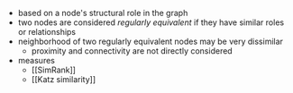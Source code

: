 - based on a node's structural role in the graph
- two nodes are considered _regularly equivalent_ if they have similar roles or relationships
- neighborhood of two regularly equivalent nodes may be very dissimilar
	- proximity and connectivity are not directly considered
- measures
	- [[SimRank]]
	- [[Katz similarity]]